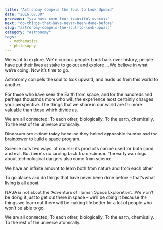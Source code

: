 ```yaml
---
title: "Astronomy Compels the Soul to Look Upward"
date: "2016.07.30"
previous: "you-have-seen-four-beautiful-sunsets"
next: "do-things-that-have-never-been-done-before"
slug: "astronomy-compels-the-soul-to-look-upward"
category: "Astronomy"
tags:
  - mathematics
  - philosophy
---
```


We want to explore. We’re curious people. Look back over history, people have put their lives at stake to go out and explore … We believe in what we’re doing. Now it’s time to go.

Astronomy compels the soul to look upward, and leads us from this world to another.

For those who have seen the Earth from space, and for the hundreds and perhaps thousands more who will, the experience most certainly changes your perspective. The things that we share in our world are far more valuable than those which divide us.

We are all connected; To each other, biologically. To the earth, chemically. To the rest of the universe atomically.

Dinosaurs are extinct today because they lacked opposable thumbs and the brainpower to build a space program.

Science cuts two ways, of course; its products can be used for both good and evil. But there's no turning back from science. The early warnings about technological dangers also come from science.

We have an infinite amount to learn both from nature and from each other

To go places and do things that have never been done before – that’s what living is all about.

NASA is not about the ‘Adventure of Human Space Exploration’…We won’t be doing it just to get out there in space – we’ll be doing it because the things we learn out there will be making life better for a lot of people who won’t be able to go.

We are all connected; To each other, biologically. To the earth, chemically. To the rest of the universe atomically.
